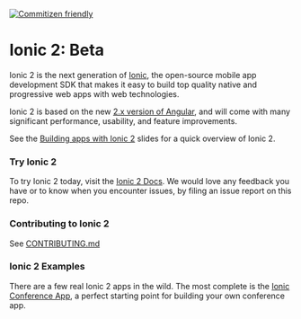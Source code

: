 [![Commitizen friendly](https://img.shields.io/badge/commitizen-friendly-brightgreen.svg)](http://commitizen.github.io/cz-cli/)

# Ionic 2: Beta

Ionic 2 is the next generation of [Ionic](http://ionicframework.com/), the open-source mobile app development SDK that makes it easy to build top quality native and progressive web apps with web technologies.

Ionic 2 is based on the new [2.x version of Angular](https://angular.io/), and will come with many significant performance, usability, and feature improvements.

See the [Building apps with Ionic 2](http://adamdbradley.github.io/building-with-ionic2) slides for a quick overview of Ionic 2.

### Try Ionic 2

To try Ionic 2 today, visit the [Ionic 2 Docs](http://ionicframework.com/docs/v2/). We would love any feedback you have or to know when you encounter issues, by filing an issue report on this repo.

### Contributing to Ionic 2

See [CONTRIBUTING.md](https://github.com/driftyco/ionic/blob/master/.github/CONTRIBUTING.md)

### Ionic 2 Examples

There are a few real Ionic 2 apps in the wild. The most complete is the [Ionic Conference App](https://github.com/driftyco/ionic-conference-app), a perfect starting point for building your own conference app.

